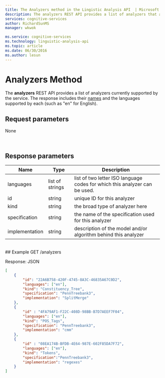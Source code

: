```yaml
---
title: The Analyzers method in the Lingistic Analysis API  | Microsoft Docs
description: The analyzers REST API provides a list of analyzers that are currently supported by the service in Microsoft Cognitive Services.
services: cognitive-services
author: RichardSunMS
manager: wkwok

ms.service: cognitive-services
ms.technology: linguistic-analysis-api
ms.topic: article
ms.date: 06/30/2016
ms.author: lesun
---
```


# Analyzers Method

The **analyzers** REST API provides a list of analyzers currently supported by the service.
The response includes their [names](Analyzer-Names.md) and the languages supported by each (such as "en" for English).

## Request parameters
None

<br>

## Response parameters
Name | Type | Description
-----|------|--------------
languages | list of strings | list of two letter ISO language codes for which this analyzer can be used.
id   | string | unique ID for this analyzer
kind | string | the broad type of analyzer here
specification | string | the name of the specification used for this analyzer
implementation | string | description of the model and/or algorithm behind this analyzer

<br>
## Example
GET /analyzers

Response: JSON
```json
[
	{
		"id": "22A6B758-420F-4745-8A3C-46835A67C0D2",
		"languages": ["en"],
		"kind": "Constituency_Tree",  
		"specification": "PennTreebank3", 
		"implementation": "SplitMerge"
	}, 
	{
		"id" : "4FA79AF1-F22C-408D-98BB-B7D7AEEF7F04",
		"languages": ["en"],
		"kind": "POS_Tags", 
		"specification": "PennTreebank3", 
		"implementation": "cmm"
	},
	{
		"id" : "08EA174B-BFDB-4E64-987E-602F85DA7F72",
		"languages": ["en"],
		"kind": "Tokens", 
		"specification":"PennTreebank3", 
		"implementation": "regexes"
	} 
]
```
